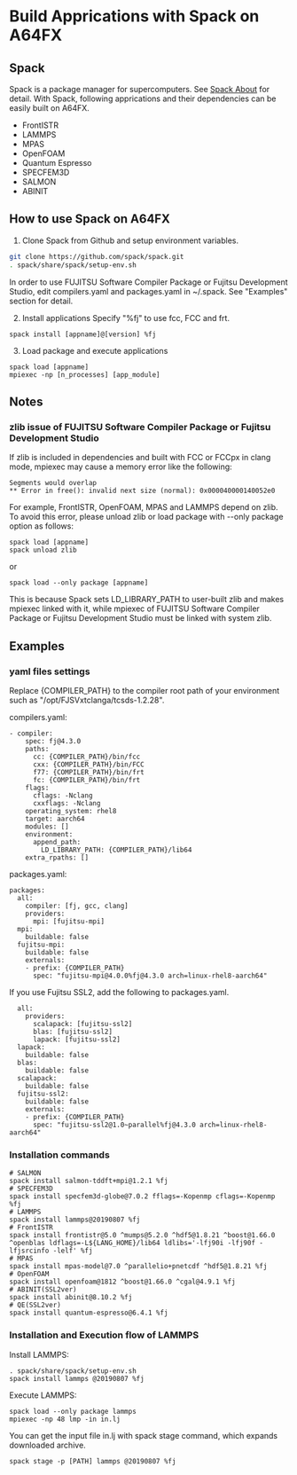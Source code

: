 # Build Apprications with Spack on A64FX

## Spack
Spack is a package manager for supercomputers. See [Spack About](https://spack.io/about/) for detail.
With Spack, following apprications and their dependencies can be easily built on A64FX.
- FrontISTR
- LAMMPS
- MPAS
- OpenFOAM
- Quantum Espresso
- SPECFEM3D
- SALMON
- ABINIT

## How to use Spack on A64FX

1. Clone Spack from Github and setup environment variables.

```sh
git clone https://github.com/spack/spack.git
. spack/share/spack/setup-env.sh
```
In order to use FUJITSU Software Compiler Package or Fujitsu Development Studio, edit compilers.yaml and packages.yaml in ~/.spack. See "Examples" section for detail.

2. Install applications
Specify "%fj" to use fcc, FCC and frt.
```
spack install [appname]@[version] %fj
```

3. Load package and execute applications
```
spack load [appname]
mpiexec -np [n_processes] [app_module]
```

## Notes
### zlib issue of FUJITSU Software Compiler Package or Fujitsu Development Studio
If zlib is included in dependencies and built with FCC or FCCpx in clang mode, mpiexec may cause a memory error like the following:
```
Segments would overlap
** Error in free(): invalid next size (normal): 0x000040000140052e0
```
For example, FrontISTR, OpenFOAM, MPAS and LAMMPS depend on zlib. 
To avoid this error, please unload zlib or load package with --only package option as follows:
```
spack load [appname]
spack unload zlib
```
or
```
spack load --only package [appname]
```
This is because Spack sets LD_LIBRARY_PATH to user-built zlib and makes mpiexec linked with it, while mpiexec of FUJITSU Software Compiler Package or Fujitsu Development Studio must be linked with system zlib.

## Examples

### yaml files settings

Replace {COMPILER_PATH} to the compiler root path of your environment such as "/opt/FJSVxtclanga/tcsds-1.2.28".

compilers.yaml:
```
- compiler:
    spec: fj@4.3.0
    paths:
      cc: {COMPILER_PATH}/bin/fcc
      cxx: {COMPILER_PATH}/bin/FCC
      f77: {COMPILER_PATH}/bin/frt
      fc: {COMPILER_PATH}/bin/frt
    flags:
      cflags: -Nclang
      cxxflags: -Nclang
    operating_system: rhel8
    target: aarch64
    modules: []
    environment:
      append_path:
        LD_LIBRARY_PATH: {COMPILER_PATH}/lib64
    extra_rpaths: []
```
packages.yaml:
```
packages:
  all:
    compiler: [fj, gcc, clang]
    providers:
      mpi: [fujitsu-mpi]
  mpi:
    buildable: false
  fujitsu-mpi:
    buildable: false
    externals:
    - prefix: {COMPILER_PATH}
      spec: "fujitsu-mpi@4.0.0%fj@4.3.0 arch=linux-rhel8-aarch64"
```
If you use Fujitsu SSL2, add the following to packages.yaml.
```
  all:
    providers:
      scalapack: [fujitsu-ssl2]
      blas: [fujitsu-ssl2]
      lapack: [fujitsu-ssl2]
  lapack:
    buildable: false
  blas:
    buildable: false
  scalapack:
    buildable: false
  fujitsu-ssl2:
    buildable: false
    externals:
    - prefix: {COMPILER_PATH}
      spec: "fujitsu-ssl2@1.0~parallel%fj@4.3.0 arch=linux-rhel8-aarch64"
```

### Installation commands
```
# SALMON
spack install salmon-tddft+mpi@1.2.1 %fj
# SPECFEM3D
spack install specfem3d-globe@7.0.2 fflags=-Kopenmp cflags=-Kopenmp %fj
# LAMMPS
spack install lammps@20190807 %fj
# FrontISTR
spack install frontistr@5.0 ^mumps@5.2.0 ^hdf5@1.8.21 ^boost@1.66.0 ^openblas ldflags=-L${LANG_HOME}/lib64 ldlibs='-lfj90i -lfj90f -lfjsrcinfo -lelf' %fj
# MPAS
spack install mpas-model@7.0 ^parallelio+pnetcdf ^hdf5@1.8.21 %fj
# OpenFOAM
spack install openfoam@1812 ^boost@1.66.0 ^cgal@4.9.1 %fj
# ABINIT(SSL2ver)
spack install abinit@8.10.2 %fj
# QE(SSL2ver)
spack install quantum-espresso@6.4.1 %fj 
```

### Installation and Execution flow of LAMMPS
Install LAMMPS:
```
. spack/share/spack/setup-env.sh
spack install lammps @20190807 %fj
```
Execute LAMMPS:
```
spack load --only package lammps
mpiexec -np 48 lmp -in in.lj
```
You can get the input file in.lj with spack stage command, which expands downloaded archive.
```
spack stage -p [PATH] lammps @20190807 %fj
```

